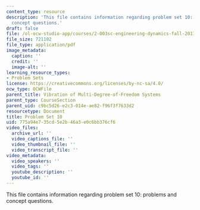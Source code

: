 ```yaml
---
content_type: resource
description: 'This file contains information regarding problem set 10: problems and
  concept questions.'
draft: false
file: /ol-ocw-studio-app/courses/2-003sc-engineering-dynamics-fall-2011/775a94e735cd5e2b46a3e0c6bb376cf6_MIT2_003SCF11_pset10.pdf
file_size: 721102
file_type: application/pdf
image_metadata:
  caption: ''
  credit: ''
  image-alt: ''
learning_resource_types:
- Problem Sets
license: https://creativecommons.org/licenses/by-nc-sa/4.0/
ocw_type: OCWFile
parent_title: Vibration of Multi-Degree-of-Freedom Systems
parent_type: CourseSection
parent_uid: c9bc5d26-e2c3-014e-ae82-f96f3f7633d2
resourcetype: Document
title: Problem Set 10
uid: 775a94e7-35cd-5e2b-46a3-e0c6bb376cf6
video_files:
  archive_url: ''
  video_captions_file: ''
  video_thumbnail_file: ''
  video_transcript_file: ''
video_metadata:
  video_speakers: ''
  video_tags: ''
  youtube_description: ''
  youtube_id: ''
---
```

This file contains information regarding problem set 10: problems and concept questions.